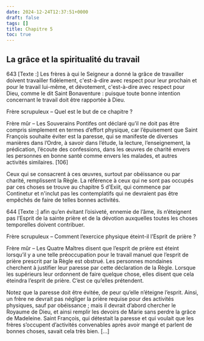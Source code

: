 ```yaml
---
date: 2024-12-24T12:37:51+0000
draft: false
tags: []
title: Chapitre 5
toc: true
---
```




## La grâce et la spiritualité du travail

643 [Texte :] Les frères à qui le Seigneur a donné la grâce de travailler doivent travailler fidèlement, c'est-à-dire avec respect pour leur prochain et pour le travail lui-même, et dévotement, c'est-à-dire avec respect pour Dieu, comme le dit Saint Bonaventure : puisque toute bonne intention concernant le travail doit être rapportée à Dieu.

Frère scrupuleux – Quel est le but de ce chapitre ?

Frère mûr – Les Souverains Pontifes ont déclaré qu’il ne doit pas être compris simplement en termes d’effort physique, car l’épuisement que Saint François souhaite éviter est la paresse, qui se manifeste de diverses manières dans l’Ordre, à savoir dans l’étude, la lecture, l’enseignement, la prédication, l’écoute des confessions, dans les œuvres de charité envers les personnes en bonne santé comme envers les malades, et autres activités similaires. [106]

Ceux qui se consacrent à ces œuvres, surtout par obéissance ou par charité, remplissent la Règle. La référence à ceux qui ne sont pas occupés par ces choses se trouve au chapitre 5 d’Exiit, qui commence par Continetur et n'inclut pas les contemplatifs qui ne devraient pas être empêchés de faire de telles bonnes activités.

644 [Texte :] afin qu’en évitant l’oisiveté, ennemie de l’âme, ils n’éteignent pas l’Esprit de la sainte prière et de la dévotion auxquelles toutes les choses temporelles doivent contribuer.

Frère scrupuleux – Comment l’exercice physique éteint-il l’Esprit de prière ?

Frère mûr – Les Quatre Maîtres disent que l’esprit de prière est éteint lorsqu’il y a une telle préoccupation pour le travail manuel que l’esprit de prière prescrit par la Règle est obstrué. Les personnes mondaines cherchent à justifier leur paresse par cette déclaration de la Règle. Lorsque les supérieurs leur ordonnent de faire quelque chose, elles disent que cela éteindra l’esprit de prière. C’est ce qu’elles prétendent.

Notez que la paresse doit être évitée, de peur qu’elle n’éteigne l’esprit. Ainsi, un frère ne devrait pas négliger la prière requise pour des activités physiques, sauf par obéissance ; mais il devrait d’abord chercher le Royaume de Dieu,
et ainsi remplir les devoirs de Marie sans perdre la grâce de Madeleine.
Saint François, qui détestait la paresse et qui voulait que les frères s’occupent d’activités convenables après avoir mangé et parlent de bonnes choses, savait cela très bien. […]
